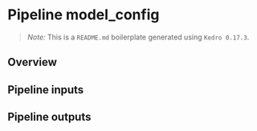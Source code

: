# Pipeline model_config

> *Note:* This is a `README.md` boilerplate generated using `Kedro 0.17.3`.

## Overview

<!---
Please describe your modular pipeline here.
-->

## Pipeline inputs

<!---
The list of pipeline inputs.
-->

## Pipeline outputs

<!---
The list of pipeline outputs.
-->
